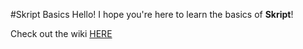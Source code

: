 #Skript Basics
Hello! I hope you're here to learn the basics of **Skript**!

Check out the wiki [HERE](https://github.com/Skript-Tutorial/Skript-Basics/wiki)
